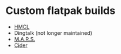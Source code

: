 # Custom flatpak builds

- [HMCL](./io.github.hmcl_dev.hmcl/)
- Dingtalk (not longer maintained)
- [M.A.R.S.](https://github.com/taoky/M.A.R.S./tree/master/flatpak)
- [Cider](https://github.com/taoky/Cider/tree/main/flatpak)
